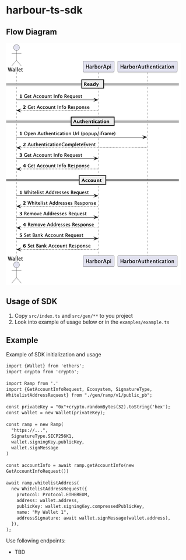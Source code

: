 # harbour-ts-sdk

## Flow Diagram
![Flow](docs/ramp-api.png)

## Usage of SDK

1. Copy `src/index.ts` and `src/gen/**` to you project
2. Look into example of usage below or in the `examples/example.ts`

## Example
Example of SDK initialization and usage
```Typscript
import {Wallet} from 'ethers';
import crypto from 'crypto';

import Ramp from '.'
import {GetAccountInfoRequest, Ecosystem, SignatureType, WhitelistAddressRequest} from "./gen/ramp/v1/public_pb";

const privateKey = "0x"+crypto.randomBytes(32).toString('hex');
const wallet = new Wallet(privateKey);

const ramp = new Ramp(
  "https://...",
  SignatureType.SECP256K1,
  wallet.signingKey.publicKey,
  wallet.signMessage
)

const accountInfo = await ramp.getAccountInfo(new GetAccountInfoRequest())

await ramp.whitelistAddress(
  new WhitelistAddressRequest({
    protocol: Protocol.ETHEREUM,
    address: wallet.address,
    publicKey: wallet.signingKey.compressedPublicKey,
    name: "My Wallet 1",
    addressSignature: await wallet.signMessage(wallet.address),
  }),
);
```

Use following endpoints:
- TBD

